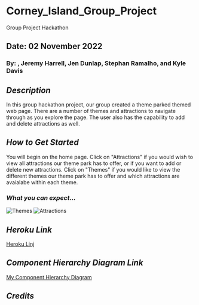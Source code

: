 # Corney_Island_Group_Project

Group Project Hackathon

## Date: 02 November 2022

### By: , Jeremy Harrell, Jen Dunlap, Stephan Ramalho, and Kyle Davis

## **_Description_**

In this group hackathon project, our group created a theme parked themed web page. There are a number of themes and attractions to navigate through as you explore the page. The user also has the capability to add and delete attractions as well.

## **_How to Get Started_**

You will begin on the home page. Click on "Attractions" if you would wish to view all attractions our theme park has to offer, or if you want to add or delete new attractions. Click on "Themes" if you would like to view the different themes our theme park has to offer and which attractions are avaialabe within each theme.

### **_What you can expect..._**

![Themes]()
![Attractions]()

## **_Heroku Link_**

[Heroku Linj](https://corney-island2022.herokuapp.com/)

## **_Component Hierarchy Diagram Link_**

[My Component Hierarchy Diagram](https://lucid.app/lucidchart/b620bb8c-a5b3-41ca-a605-aabcb25382bf/edit?viewport_loc=270%2C-21%2C1058%2C1117%2C0_0&invitationId=inv_16dc5b23-bc66-4996-ac83-7417b04cccc2)

## **_Credits_**

